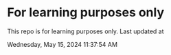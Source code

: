 # For learning purposes only
This repo is for learning purposes only.
Last updated at

Wednesday, May 15, 2024 11:37:54 AM

